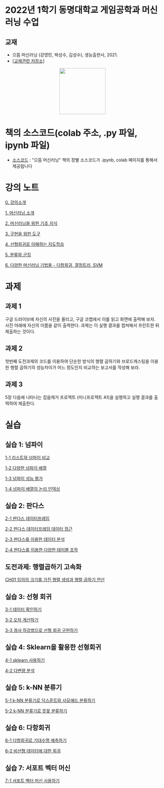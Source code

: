 # 2022년 1학기 동명대학교 게임공학과 머신러닝 수업

## 교재 

 * 으뜸 머신러닝 (강영민, 박성수, 김성수), 생능출판사, 2021.
 * [[교재관련 저장소]](http://github.com/dknife/ML)
<p align="center">
  <img src="https://github.com/dknife/ML/raw/main/image/PrimeML_cover.png" width=150px>
</p>

# 책의 소스코드(colab 주소, .py 파일, ipynb 파일)
* [소스코드](https://github.com/dknife/ML/tree/main/Source/README.md)
: "으뜸 머신러닝" 책의 장별 소스코드가 .ipynb, colab 페이지를 통해서 제공됩니다


# 강의 노트

[0. 강의소개](https://github.com/dknife/2022MLClass/raw/main/LectureNotes/00_%EC%9C%BC%EB%9C%B8%20%EB%A8%B8%EC%8B%A0%EB%9F%AC%EB%8B%9D_%EA%B0%95%EC%9D%98%EC%9E%90%EC%95%88%EB%82%B4%EC%84%9C.pdf)

[1. 머신러닝 소개](https://github.com/dknife/2022MLClass/raw/main/LectureNotes/01%EC%9E%A5_%EB%A8%B8%EC%8B%A0%EB%9F%AC%EB%8B%9D%EC%9D%B4%EB%9E%80.pdf)

[2. 머신러닝을 위한 기초 지식](https://github.com/dknife/2022MLClass/raw/main/LectureNotes/02%EC%9E%A5_%EB%A8%B8%EC%8B%A0%EB%9F%AC%EB%8B%9D%EC%9D%84%20%EC%9C%84%ED%95%9C%20%EA%B8%B0%EC%B4%88%EC%A7%80%EC%8B%9D.pdf)

[3. 구현을 위한 도구](https://github.com/dknife/2022MLClass/raw/main/LectureNotes/03%EC%9E%A5_%EA%B5%AC%ED%98%84%EC%9D%84%EC%9C%84%ED%95%9C%20%EB%8F%84%EA%B5%AC.pdf)

[4. 선형회귀로 이해하는 지도학습](https://github.com/dknife/2022MLClass/raw/main/LectureNotes/04%EC%9E%A5_%EC%84%A0%ED%98%95%20%ED%9A%8C%EA%B7%80%EB%A1%9C%20%EC%9D%B4%ED%95%B4%ED%95%98%EB%8A%94%20%EC%A7%80%EB%8F%84%ED%95%99%EC%8A%B5.pdf)


[5. 분류와 군집](https://github.com/dknife/2022MLClass/raw/main/LectureNotes/05%EC%9E%A5_%EB%B6%84%EB%A5%98%EC%99%80%20%EA%B5%B0%EC%A7%91%ED%99%94%EB%A1%9C%20%EC%9D%B4%ED%95%B4%ED%95%98%EB%8A%94%20%EC%A7%80%EB%8F%84%20%ED%95%99%EC%8A%B5%EA%B3%BC%20%EB%B9%84%EC%A7%80%EB%8F%84%20%ED%95%99%EC%8A%B5.pdf)

[6. 다양한 머신러닝 기법들 - 다항회귀, 결정트리, SVM](https://github.com/dknife/2022MLClass/raw/main/LectureNotes/06%EC%9E%A5_%EB%8B%A4%EC%96%91%ED%95%9C%20%EB%A8%B8%EC%8B%A0%EB%9F%AC%EB%8B%9D%20%EA%B8%B0%EB%B2%95%EB%93%A4%20-%20%EB%8B%A4%ED%95%AD%20%ED%9A%8C%EA%B7%80%2C%20%EA%B2%B0%EC%A0%95%20%ED%8A%B8%EB%A6%AC%2C%20SVM.pdf)
# 과제

## 과제 1
구글 드라이브에 자신의 사진을 올리고, 구글 코랩에서 이를 읽고 화면에 출력해 보자. 사진 아래에 자신의 이름을 같이 출력한다. 과제는 이 실행 결과를 캡쳐해서 프린트한 뒤 제출하는 것이다.

## 과제 2
첫번째 도전과제의 코드를 이용하여 단순한 방식의 행렬 곱하기와 브로드캐스팅을 이용한 행렬 곱하기의 성능차이가 어느 정도인지 비교하는 보고서를 작성해 보라.

## 과제 3
5장 다음에 나타나는 잡음제거 프로젝트 (미니프로젝트 A1)을 실행하고 실행 결과를 출력하여 제출한다.


# 실습

## 실습 1: 넘파이
[1-1 리스트와 넘파이 비교](https://colab.research.google.com/drive/1osPVHCj9bb2ccd65ltwDf6cVXdMMcBsG)

[1-2 다양한 넘파이 배열](https://colab.research.google.com/drive/17-D42pmBcLQd__xF3CuGKaXc_n0q9d1Z#scrollTo=3tXuwXVspM61)

[1-3 넘파이 성능 평가](https://colab.research.google.com/drive/1H-YFc6T3Gab1O7OOVejbp64FXPAnPNXA)

[1-4 넘파이 배열의 논리 인덱싱](https://colab.research.google.com/drive/1xX73D2n2bZKrmzT7IETCoYftKBVG0qNw)

## 실습 2: 판다스
[2-1 판다스 데이터프레임](https://colab.research.google.com/drive/1R3pCGiRkFr2mI2cjOlLNozXIcOxB4wOB)

[2-2 판다스 데이터프레임 데이터 접근](https://colab.research.google.com/drive/1txwI0hoBlKGij5CVaMvZFgKOP2Xqo50I#scrollTo=cjEhMSyBsrr_)

[2-3 판다스를 이용한 데이터 분석](https://colab.research.google.com/drive/1Notdchiw_gpJwx3-HcNmNvJFILHr_DDK)

[2-4 판다스를 이용한 다양한 테이블 조작](https://colab.research.google.com/drive/1k_9RwRj-Si1YNPMMRZJYYSXPh6Riyz-D)

## 도전과제: 행렬곱하기 고속화
[CH01 임의의 크기를 가진 행렬 생성과 행렬 곱하기 연산 ](https://colab.research.google.com/drive/18ktXiU7qcIm2gqazen3Ijbzey0JkUGJO#scrollTo=YD33R6fCpSRx)

## 실습 3: 선형 회귀

[3-1 데이터 확인하기](https://colab.research.google.com/drive/1-ltCBzBHSpxKWZMMP_hQ8L-S3TgmFDF0#scrollTo=3G4xMIdaxROP)

[3-2 오차 계산하기](https://colab.research.google.com/drive/1rVQY97_VNqGZuBVh3yoxZklXNebgkd8t#scrollTo=Pz7yGV0eCMf6)

[3-3 경사 하강법으로 선형 회귀 구현하기](https://colab.research.google.com/drive/1aDhP6FLmiiNKhBw9g0T5PRiibY79NMIV#scrollTo=TlKGlXeRGPxh)

## 실습 4: Sklearn을 활용한 선형회귀

[4-1 sklearn 사용하기](https://colab.research.google.com/drive/1ckmrkOMYVR2Ph32-qc6E4hnHg-dnbngS)

[4-2 다변량 분석](https://colab.research.google.com/drive/14Thltyq2kiRyMhvYYTQcuZGbi7YkkyAD#scrollTo=oFiDQnEUBZCk)

## 실습 5:  k-NN 분류기

[5-1 k-NN 분류기로 닥스훈트와 사모예드 분류하기](https://colab.research.google.com/drive/17SsKvw6JE4nIXlAcGUwy8edolqs4UtLn)

[5-2 k-NN 분류기로 붓꽃 분류하기](https://colab.research.google.com/drive/1D9Rczmr4HeUfFjJPcRs_jMdLJxU1gWrL)


## 실습 6: 다항회귀

[6-1 다항회귀로 기대수명 예측하기 ](https://colab.research.google.com/drive/1w1Y2F9SY8zCTFF5RuakrmzlbEQacIWeD#scrollTo=CBxmAyyD3qvF)

[6-2 비선형 데이터에 대한 회귀](https://colab.research.google.com/drive/166aOi6XUifRVMpzOwBmLnhpw4NBt25ns#scrollTo=VFBTrS9HLaGz)

## 실습 7: 서포트 벡터 머신

[7-1 서포트 벡터 머신 사용하기]()
